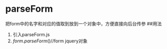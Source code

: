 # parseForm
把form中的名字和对应的值取到放到一个对象中，方便直接向后台传参
##用法
1. 引入parseForm.js
2. $form.parseForm()  //$form jquery对象
